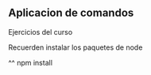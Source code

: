 ## Aplicacion de comandos

Ejercicios del curso

Recuerden instalar los paquetes de node

^^
npm install